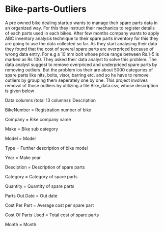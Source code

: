 # Bike-parts-Outliers
 A pre owned bike dealing startup wants to manage their spare parts data in an organized way. For this they instruct their mechanics to register details of each parts used in each bikes. After few months company wants to apply ABC inventory analysis technique to their spare parts inventory for this they are going to use the data collected so far. As they start analysing their data they found that the cost of several spare parts are overpriced because of wrong data entry. For e.g a 10 mm bolt whose price range between Rs.1-5 is marked as Rs 100. They asked their data analyst to solve this problem.
The data analyst suggest to remove overpriced and underpriced spare parts by removing outliers. But the problem ios their are about 5000 categories of spare parts like nits, bolts, visor, barring etc. and so he have to remove outliers by grouping them seperately one by one.  This project involves removal of those outliers by utilizing a file Bike_data.csv, whose description is given below 

Data columns (total 13 columns): Description 

BikeNumber =           Registration number of bike 

Company =              Bike company name 

Make  =                Bike sub category 

Model =                Model 

Type  =                Further description of bike model 

Year =                 Make year 

Desciption =           Description of spare parts 

Category =              Category of spare parts

Quantity =             Quantity of spare parts 

Parts Out Date =       Out date

Cost Per Part =        Average cost per spare part

Cost Of Parts Used =   Total cost of spare parts 

Month =                Month 
